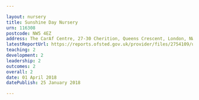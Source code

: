 ```yaml
---

layout: nursery
title: Sunshine Day Nursery
urn: 116308
postcode: NW5 4EZ
address: The CarAf Centre, 27-30 Cherition, Queens Crescent, London, NW5 4EZ
latestReportUrl: https://reports.ofsted.gov.uk/provider/files/2754109/urn/116308.pdf
teaching: 2
development: 2
leadership: 2
outcomes: 2
overall: 2
date: 01 April 2018 
datePublish: 25 January 2018

---
```

